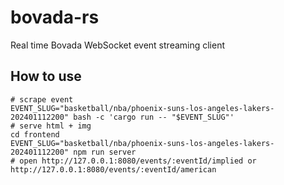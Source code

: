 # bovada-rs

Real time Bovada WebSocket event streaming client

## How to use

```shell
# scrape event
EVENT_SLUG="basketball/nba/phoenix-suns-los-angeles-lakers-202401112200" bash -c 'cargo run -- "$EVENT_SLUG"'
# serve html + img
cd frontend
EVENT_SLUG="basketball/nba/phoenix-suns-los-angeles-lakers-202401112200" npm run server
# open http://127.0.0.1:8080/events/:eventId/implied or http://127.0.0.1:8080/events/:eventId/american
```
